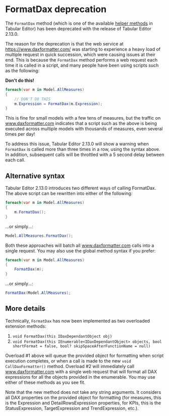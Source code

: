 # FormatDax deprecation

The `FormatDax` method (which is one of the available [helper methods](/Advanced-Scripting.md#helper-methods) in Tabular Editor) has been deprecated with the release of Tabular Editor 2.13.0.

The reason for the deprecation is that the web service at https://www.daxformatter.com/ was starting to experience a heavy load of multiple request in quick succession, which were causing issues at their end. This is because the `FormatDax` method performs a web request each time it is called in a script, and many people have been using scripts such as the following:

**Don't do this!**

```csharp
foreach(var m in Model.AllMeasures)
{
    // DON'T DO THIS
    m.Expression = FormatDax(m.Expression);
}
```

This is fine for small models with a few tens of measures, but the traffic on www.daxformatter.com indicates that a script such as the above is being executed across multiple models with thousands of measures, even several times per day!

To address this issue, Tabular Editor 2.13.0 will show a warning when `FormatDax` is called more than three times in a row, using the syntax above. In addition, subsequent calls will be throttled with a 5 second delay between each call.

## Alternative syntax

Tabular Editor 2.13.0 introduces two different ways of calling FormatDax. The above script can be rewritten into either of the following:

```csharp
foreach(var m in Model.AllMeasures)
{
    m.FormatDax();
}
```

...or simply...:

```csharp
Model.AllMeasures.FormatDax();
```

Both these approaches will batch all www.daxformatter.com calls into a single request. You may also use the global method syntax if you prefer:

```csharp
foreach(var m in Model.AllMeasures)
{
    FormatDax(m);
}
```

...or simply...:

```csharp
FormatDax(Model.AllMeasures);
```

## More details

Technically, `FormatDax` has now been implemented as two overloaded extension methods:

1. `void FormatDax(this IDaxDependantObject obj)`
2. `void FormatDax(this IEnumerable<IDaxDependantObject> objects, bool shortFormat = false, bool? skipSpaceAfterFunctionName = null)`

Overload #1 above will queue the provided object for formatting when script execution completes, or when a call is made to the new `void CallDaxFormatter()` method. Overload #2 will immediately call www.daxformatter.com with a single web request that will format all DAX expressions for all the objects provided in the enumerable. You may use either of these methods as you see fit.

Note that the new method does not take any string arguments. It considers all DAX properties on the provided object for formatting (for measures, this is the Expression and DetailRowsExpression properties, for KPIs, this is the StatusExpression, TargetExpression and TrendExpression, etc.).
